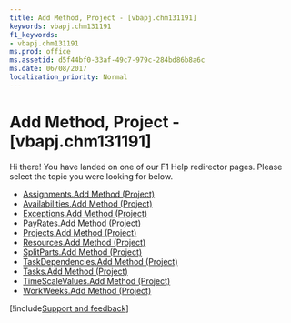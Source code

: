 ```yaml
---
title: Add Method, Project - [vbapj.chm131191]
keywords: vbapj.chm131191
f1_keywords:
- vbapj.chm131191
ms.prod: office
ms.assetid: d5f44bf0-33af-49c7-979c-284bd86b8a6c
ms.date: 06/08/2017
localization_priority: Normal
---
```



# Add Method, Project - [vbapj.chm131191]

Hi there! You have landed on one of our F1 Help redirector pages. Please select the topic you were looking for below.

- [Assignments.Add Method (Project)](http://msdn.microsoft.com/library/c135a80e-1fb9-32e3-864e-f701c1947ca4%28Office.15%29.aspx)
- [Availabilities.Add Method (Project)](http://msdn.microsoft.com/library/4506674e-947b-905b-93bd-73a58281d676%28Office.15%29.aspx)
- [Exceptions.Add Method (Project)](http://msdn.microsoft.com/library/a20cbcdf-d764-de46-d57f-0cc283665129%28Office.15%29.aspx)
- [PayRates.Add Method (Project)](http://msdn.microsoft.com/library/ba5d2667-7452-f9d9-032e-bb7c9d1d4911%28Office.15%29.aspx)
- [Projects.Add Method (Project)](http://msdn.microsoft.com/library/51629c33-1521-bfee-edf7-bed792d393c1%28Office.15%29.aspx)
- [Resources.Add Method (Project)](http://msdn.microsoft.com/library/4fb69f50-4ba6-89a4-f586-3df268ae7fd5%28Office.15%29.aspx)
- [SplitParts.Add Method (Project)](http://msdn.microsoft.com/library/91f6a47e-fdd9-b826-8b2c-776406c2f276%28Office.15%29.aspx)
- [TaskDependencies.Add Method (Project)](http://msdn.microsoft.com/library/37e67ab2-ca7b-26c2-50e7-8a933b746489%28Office.15%29.aspx)
- [Tasks.Add Method (Project)](http://msdn.microsoft.com/library/a6e2186b-610c-0888-a22a-8b7deba3f53f%28Office.15%29.aspx)
- [TimeScaleValues.Add Method (Project)](http://msdn.microsoft.com/library/083ef154-31ce-55ec-793a-0627c1eff211%28Office.15%29.aspx)
- [WorkWeeks.Add Method (Project)](http://msdn.microsoft.com/library/46469e7b-8309-4e77-c89f-2115b9498c7a%28Office.15%29.aspx)

[!include[Support and feedback](~/includes/feedback-boilerplate.md)]